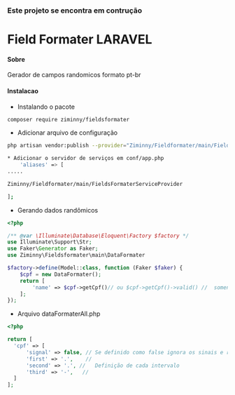 ### Este projeto se encontra em contrução

# Field Formater LARAVEL

#### Sobre
Gerador de campos randomicos formato pt-br

#### Instalacao 

* Instalando o pacote
```bash
composer require ziminny/fieldsformater
```
* Adicionar arquivo de configuração
```bash 
php artisan vendor:publish --provider="Ziminny/Fieldformater/main/FieldsFormaterServiceProvider" --tag=configure
```
```bash 
* Adicionar o servidor de serviços em conf/app.php
    'aliases' => [
.....

Ziminny/Fieldformater/main/FieldsFormaterServiceProvider

];
```
- Gerando dados randômicos
```php
<?php

/** @var \Illuminate\Database\Eloquent\Factory $factory */
use Illuminate\Support\Str;
use Faker\Generator as Faker;
use Ziminny\Fieldsformater\main\DataFormater

$factory->define(Model::class, function (Faker $faker) {
    $cpf = new DataFormater();
    return [
        'name' => $cpf->getCpf()// ou $cpf->getCpf()->valid() //  somente cpf validos
    ];
});
```

  - Arquivo dataFormaterAll.php
  ```php
<?php

return [
    'cpf' => [
        'signal' => false, // Se definido como false ignora os sinais e retorna o valor 123456789
        'first' => '.',    //
        'second' => '.', //   Definição de cada intervalo
        'third' => '-',   //
    ]
];
```


